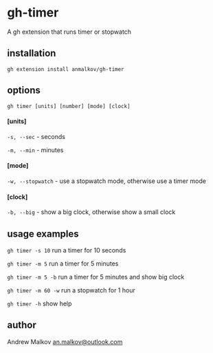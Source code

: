 # gh-timer

A gh extension that runs timer or stopwatch

## installation

`gh extension install anmalkov/gh-timer`

## options

`gh timer [units] [number] [mode] [clock]`

#### [units]
`-s, --sec` - seconds

`-m, --min` - minutes

#### [mode]
`-w, --stopwatch` - use a stopwatch mode, otherwise use a timer mode

#### [clock]
`-b, --big` - show a big clock, otherwise show a small clock

## usage examples

`gh timer -s 10`
run a timer for 10 seconds

`gh timer -m 5`
run a timer for 5 minutes

`gh timer -m 5 -b`
run a timer for 5 minutes and show big clock

`gh timer -m 60 -w`
run a stopwatch for 1 hour

`gh timer -h`
show help

## author

Andrew Malkov <an.malkov@outlook.com>
